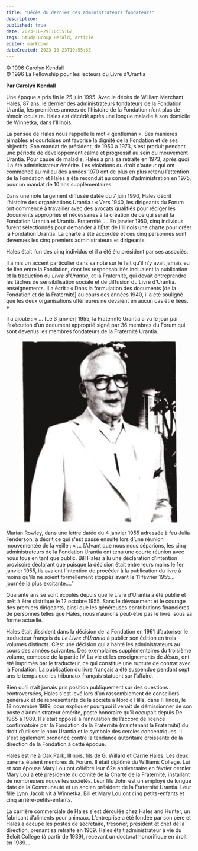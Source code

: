 ```yaml
---
title: "Décès du dernier des administrateurs fondateurs"
description: 
published: true
date: 2023-10-29T10:55:6Z
tags: Study Group Herald, article
editor: markdown
dateCreated: 2023-10-23T10:55:6Z
---
```


<p class="v-card v-sheet theme--light grey lighten-3 px-2">© 1996 Carolyn Kendall<br>© 1996 La Fellowship pour les lecteurs du Livre d’Urantia</p>


**Par Carolyn Kendall**

Une époque a pris fin le 25 juin 1995. Avec le décès de William Merchant Hales, 87 ans, le dernier des administrateurs fondateurs de la Fondation Urantia, les premières années de l’histoire de la Fondation n’ont plus de témoin oculaire. Hales est décédé après une longue maladie à son domicile de Winnetka, dans l’Illinois.

La pensée de Hales nous rappelle le mot « gentleman ». Ses manières aimables et courtoises ont favorisé la dignité de la Fondation et de ses objectifs. Son mandat de président, de 1950 à 1973, s'est produit pendant une période de développement calme et progressif au sein du mouvement Urantia. Pour cause de maladie, Hales a pris sa retraite en 1973, après quoi il a été administrateur émérite. Les violations du droit d’auteur qui ont commencé au milieu des années 1970 ont de plus en plus retenu l’attention de la Fondation et Hales a été reconduit au conseil d’administration en 1975, pour un mandat de 10 ans supplémentaires.

Dans une note largement diffusée datée du 7 juin 1990, Hales décrit l’histoire des organisations Urantia : « Vers 1940, les dirigeants du Forum ont commencé à travailler avec des avocats qualifiés pour rédiger les documents appropriés et nécessaires à la création de ce qui serait la Fondation Urantia et Urantia. Fraternité. ... En janvier 1950, cinq individus furent sélectionnés pour demander à l’État de l’Illinois une charte pour créer la Fondation Urantia. La charte a été accordée et ces cinq personnes sont devenues les cinq premiers administrateurs et dirigeants.

Hales était l’un des cinq individus et il a été élu président par ses associés.

Il a mis un accent particulier dans sa note sur le fait qu'il n’y avait jamais eu de lien entre la Fondation, dont les responsabilités incluaient la publication et la traduction du _Livre d’Urantia_, et la Fraternité, qui devait entreprendre les tâches de sensibilisation sociale et de diffusion du Livre d’Urantia. enseignements. Il a écrit : « Dans la formulation des documents [de la Fondation et de la Fraternité] au cours des années 1940, il a été souligné que les deux organisations ultérieures ne devaient en aucun cas être liées. »

Il a ajouté : « … [Le 3 janvier] 1955, la Fraternité Urantia a vu le jour par l’exécution d’un document approprié signé par 36 membres du Forum qui sont devenus les membres fondateurs de la Fraternité Urantia.

<figure id="Figure_1" class="image urantiapedia">
<img src="/image/article/Study_Group_Herald/William_Merchant_Hales.jpg">
</figure>

Marian Rowley, dans une lettre datée du 4 janvier 1955 adressée à feu Julia Fenderson, a décrit ce qui s'est passé ensuite lors d’une réunion mouvementée de la veille : « ... [A]vant que nous nous séparions, les cinq administrateurs de la Fondation Urantia ont tenu une courte réunion avec nous tous en tant que public. Bill Hales a lu une déclaration d’intention provisoire déclarant que puisque la décision était entre leurs mains le 1er janvier 1955, ils avaient l’intention de procéder à la publication du livre à moins qu'ils ne soient formellement stoppés avant le 11 février 1955... journée la plus excitante….”

Quarante ans se sont écoulés depuis que le Livre d’Urantia a été publié et prêt à être distribué le 12 octobre 1955. Sans le dévouement et le courage des premiers dirigeants, ainsi que les généreuses contributions financières de personnes telles que Hales, nous n’aurions peut-être pas le livre. sous sa forme actuelle.

Hales était dissident dans la décision de la Fondation en 1961 d’autoriser le traducteur français du _Le Livre d’Urantia_ à publier son édition en trois volumes distincts. C’est une décision qui a hanté les administrateurs au cours des années suivantes. Des exemplaires supplémentaires du troisième volume, composé de la partie IV, La vie et les enseignements de Jésus, ont été imprimés par le traducteur, ce qui constitue une rupture de contrat avec la Fondation. La publication du livre français a été suspendue pendant sept ans le temps que les tribunaux français statuent sur l’affaire.

Bien qu'il n’ait jamais pris position publiquement sur des questions controversées, Hales s'est levé lors d’un rassemblement de conseillers généraux et de représentants de la société à Nordic Hills, dans l’Illinois, le 18 novembre 1989, pour expliquer pourquoi il venait de démissionner de son poste d’administrateur émérite, poste honoraire qu'il occupait depuis De 1985 à 1989. Il s'était opposé à l’annulation de l’accord de licence confirmatoire par la Fondation de la Fraternité (maintenant la Fraternité) du droit d’utiliser le nom Urantia et le symbole des cercles concentriques. Il s'est également prononcé contre la tendance autoritaire croissante de la direction de la Fondation à cette époque.

Hales est né à Oak Park, Illinois, fils de G. Willard et Carrie Hales. Les deux parents étaient membres du Forum. Il était diplômé du Williams College. Lui et son épouse Mary Lou ont célébré leur 62e anniversaire en février dernier. Mary Lou a été présidente du comité de la Charte de la Fraternité, installant de nombreuses nouvelles sociétés. Leur fils John est un employé de longue date de la Communauté et un ancien président de la Fraternité Urantia. Leur fille Lynn Jacob vit à Winnetka. Bill et Mary Lou ont cinq petits-enfants et cinq arrière-petits-enfants.

La carrière commerciale de Hales s'est déroulée chez Hales and Hunter, un fabricant d’aliments pour animaux. L’entreprise a été fondée par son père et Hales a occupé les postes de secrétaire, trésorier, président et chef de la direction, prenant sa retraite en 1969. Hales était administrateur à vie du Beloit College (à partir de 1939), recevant un doctorat honorifique en droit en 1989. .

